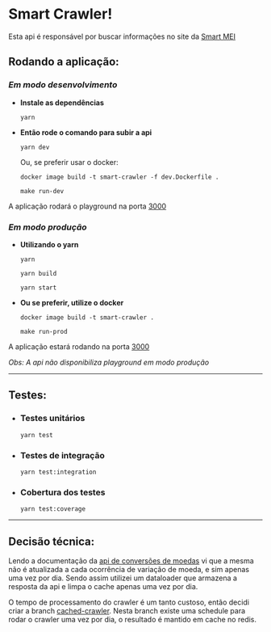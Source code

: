 # Smart Crawler!

Esta api é responsável por buscar informações no site da [Smart MEI](https://www.smartmei.com.br)

## Rodando a aplicação:

### *Em modo desenvolvimento*

+ **Instale as dependências**
  ```
  yarn
  ```

+ **Então rode o comando para subir a api**
  ```
  yarn dev
  ```

  Ou, se preferir usar o docker:
  ```
  docker image build -t smart-crawler -f dev.Dockerfile .
  ```
  ```
  make run-dev
  ```
A aplicação rodará o playground na porta [3000](http://localhost:3000)

### *Em modo produção*

+ **Utilizando o yarn**
  ```
  yarn
  ```
  ```
  yarn build
  ```
  ```
  yarn start
  ```

+ **Ou se preferir, utilize o docker**
  ```
  docker image build -t smart-crawler .
  ```
  ```
  make run-prod
  ```
A aplicação estará rodando na porta [3000](http://localhost:3000)

*Obs: A api não disponibiliza playground em modo produção*

---

## Testes:
+ ### Testes unitários
  ```
  yarn test
  ```

+ ### Testes de integração
  ```
  yarn test:integration
  ```

+ ### Cobertura dos testes
  ```
  yarn test:coverage
  ```

---

## Decisão técnica:
Lendo a documentação da [api de conversões de moedas](https://github.com/exchangeratesapi/exchangeratesapi#load-in-initial-data--scheduler) vi que a mesma não é atualizada a cada ocorrência de variação de moeda, e sim apenas uma vez por dia. Sendo assim utilizei um dataloader que armazena a resposta da api e limpa o cache apenas uma vez por dia.

O tempo de processamento do crawler é um tanto custoso, então decidi criar a branch [cached-crawler](https://github.com/LeonardoHabitzreuter/smart-crawler/tree/cached-crawler). Nesta branch existe uma schedule para rodar o crawler uma vez por dia, o resultado é mantido em cache no redis.
